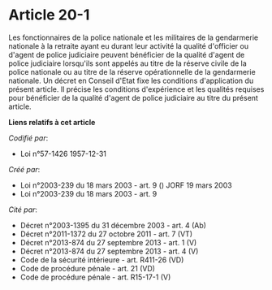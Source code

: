 # Article 20-1

Les fonctionnaires de la police nationale et les militaires de la gendarmerie nationale à la retraite ayant eu durant leur
activité la qualité d'officier ou d'agent de police judiciaire peuvent bénéficier de la qualité d'agent de police judiciaire
lorsqu'ils sont appelés au titre de la réserve civile de la police nationale ou au titre de la réserve opérationnelle de la
gendarmerie nationale. Un décret en Conseil d'Etat fixe les conditions d'application du présent article. Il précise les
conditions d'expérience et les qualités requises pour bénéficier de la qualité d'agent de police judiciaire au titre du
présent article.

**Liens relatifs à cet article**

_Codifié par_:

  - Loi n°57-1426 1957-12-31

_Créé par_:

  - Loi n°2003-239 du 18 mars 2003 - art. 9 () JORF 19 mars 2003
  - Loi n°2003-239 du 18 mars 2003 - art. 9

_Cité par_:

  - Décret n°2003-1395 du 31 décembre 2003 - art. 4 (Ab)
  - Décret n°2011-1372 du 27 octobre 2011 - art. 7 (VT)
  - Décret n°2013-874 du 27 septembre 2013 - art. 1 (V)
  - Décret n°2013-874 du 27 septembre 2013 - art. 4 (V)
  - Code de la sécurité intérieure - art. R411-26 (VD)
  - Code de procédure pénale - art. 21 (VD)
  - Code de procédure pénale - art. R15-17-1 (V)
